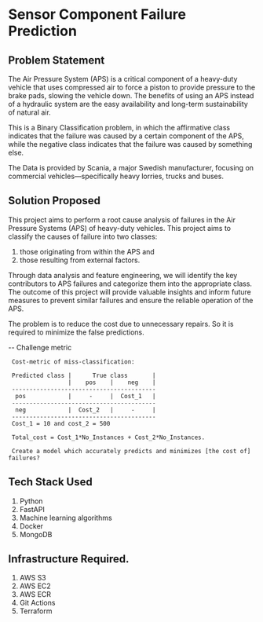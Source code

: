 # Sensor Component Failure Prediction

## Problem Statement
The Air Pressure System (APS) is a critical component of a heavy-duty vehicle that uses compressed air to force a piston to provide pressure to the brake pads, slowing the vehicle down. The benefits of using an APS instead of a hydraulic system are the easy availability and long-term sustainability of natural air.

This is a Binary Classification problem, in which the affirmative class indicates that the failure was caused by a certain component of the APS, while the negative class indicates that the failure was caused by something else.

The Data is provided by Scania, a major Swedish manufacturer, focusing on commercial vehicles—specifically heavy lorries, trucks and buses.

## Solution Proposed
This project aims to perform a root cause analysis of failures in the Air Pressure Systems (APS) of heavy-duty vehicles. This project aims to classify the causes of failure into two classes:

1. those originating from within the APS and
2. those resulting from external factors.

Through data analysis and feature engineering, we will identify the key contributors to APS failures and categorize them into the appropriate class. The outcome of this project will provide valuable insights and inform future measures to prevent similar failures and ensure the reliable operation of the APS.

The problem is to reduce the cost due to unnecessary repairs. So it is required to minimize the false predictions.

 -- Challenge metric  

     Cost-metric of miss-classification:

     Predicted class |      True class       |
                     |    pos    |    neg    |
     -----------------------------------------
      pos            |     -     |  Cost_1   |
     -----------------------------------------
      neg            |  Cost_2   |     -     |
     -----------------------------------------
     Cost_1 = 10 and cost_2 = 500
     
     Total_cost = Cost_1*No_Instances + Cost_2*No_Instances.
     
     Create a model which accurately predicts and minimizes [the cost of] failures?

## Tech Stack Used
1. Python 
2. FastAPI 
3. Machine learning algorithms
4. Docker
5. MongoDB

## Infrastructure Required.

1. AWS S3
2. AWS EC2
3. AWS ECR
4. Git Actions
5. Terraform
